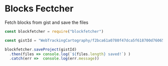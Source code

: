 # Blocks Fectcher

Fetch blocks from gist and save the files

```js
const blockfetcher = require("blockfetcher")

const gistId = "WebTrackingCartography/f2bca61a0780f47dca5f618700d76065";

blockfetcher.saveProject(gistId)
  .then(files => console.log(`${files.length} saved!`) )
  .catch(err =>  console.log(err.message))

```
